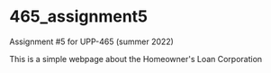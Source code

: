 # 465_assignment5
Assignment #5 for UPP-465 (summer 2022)

This is a simple webpage about the Homeowner's Loan Corporation
